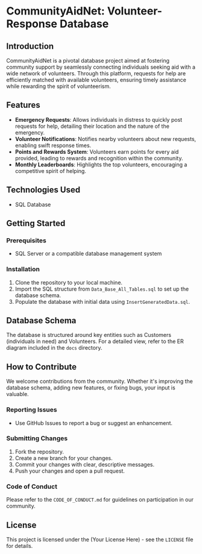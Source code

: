 # CommunityAidNet: Volunteer-Response Database

## Introduction
CommunityAidNet is a pivotal database project aimed at fostering community support by seamlessly connecting individuals seeking aid with a wide network of volunteers. Through this platform, requests for help are efficiently matched with available volunteers, ensuring timely assistance while rewarding the spirit of volunteerism.

## Features
- **Emergency Requests**: Allows individuals in distress to quickly post requests for help, detailing their location and the nature of the emergency.
- **Volunteer Notifications**: Notifies nearby volunteers about new requests, enabling swift response times.
- **Points and Rewards System**: Volunteers earn points for every aid provided, leading to rewards and recognition within the community.
- **Monthly Leaderboards**: Highlights the top volunteers, encouraging a competitive spirit of helping.

## Technologies Used
- SQL Database

## Getting Started
### Prerequisites
- SQL Server or a compatible database management system

### Installation
1. Clone the repository to your local machine.
2. Import the SQL structure from `Data_Base_All_Tables.sql` to set up the database schema.
3. Populate the database with initial data using `InsertGeneratedData.sql`.

## Database Schema
The database is structured around key entities such as Customers (individuals in need) and Volunteers. For a detailed view, refer to the ER diagram included in the `docs` directory.

## How to Contribute
We welcome contributions from the community. Whether it's improving the database schema, adding new features, or fixing bugs, your input is valuable.

### Reporting Issues
- Use GitHub Issues to report a bug or suggest an enhancement.

### Submitting Changes
1. Fork the repository.
2. Create a new branch for your changes.
3. Commit your changes with clear, descriptive messages.
4. Push your changes and open a pull request.

### Code of Conduct
Please refer to the `CODE_OF_CONDUCT.md` for guidelines on participation in our community.

## License
This project is licensed under the (Your License Here) - see the `LICENSE` file for details.

